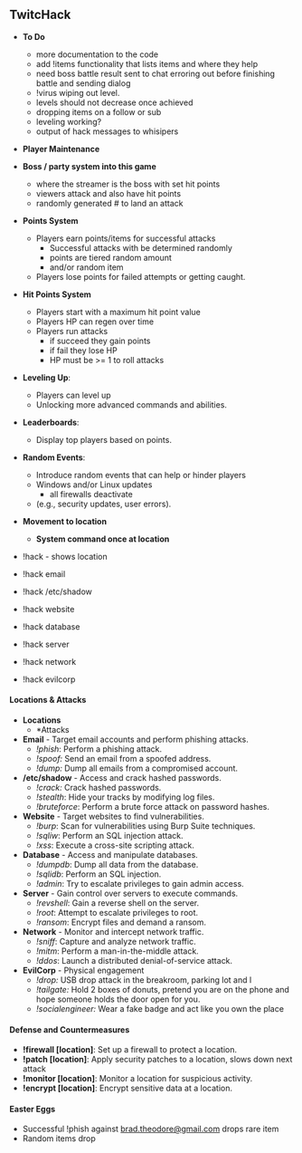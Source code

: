 ## TwitcHack
- **To Do**
	- more documentation to the code
	- add !items functionality that lists items and where they help
	- need boss battle result sent to chat erroring out before finishing battle and sending dialog
	- !virus wiping out level.
	- levels should not decrease once achieved 
	- dropping items on a follow or sub
	- leveling working?
	- output of hack messages to whisipers


- **Player Maintenance**


- **Boss / party system into this game**
	- where the streamer is the boss with set hit points 
	- viewers attack and also have hit points 
	- randomly generated # to land an attack



- **Points System**
	- Players earn points/items for successful attacks
		- Successful attacks with be determined randomly
		- points are tiered random amount 
		- and/or random item
	- Players lose points for failed attempts or getting caught.
- **Hit Points System**
    - Players start with a maximum hit point value
    - Players HP can regen over time 
    - Players run attacks 
        - if succeed they gain points
        - if fail they lose HP
        - HP must be >= 1 to roll attacks
- **Leveling Up**: 
	- Players can level up
	- Unlocking more advanced commands and abilities.
- **Leaderboards**: 
	- Display top players based on points.
- **Random Events**: 
	- Introduce random events that can help or hinder players 
	- Windows and/or Linux updates
		- all firewalls deactivate
	- (e.g., security updates, user errors).

- **Movement to location** 
	- **System command once at location**
- !hack - shows location
- !hack email
- !hack /etc/shadow
- !hack website
- !hack database
- !hack server
- !hack network
- !hack evilcorp

#### Locations & Attacks
- **Locations**
	- *Attacks 
- **Email** - Target email accounts and perform phishing attacks.
	- *!phish*: Perform a phishing attack.
	- *!spoof:* Send an email from a spoofed address. 
	- *!dump:* Dump all emails from a compromised account.
- **/etc/shadow** - Access and crack hashed passwords.
	- *!crack:* Crack hashed passwords.
	- *!stealth*: Hide your tracks by modifying log files.
	- *!bruteforce*: Perform a brute force attack on password hashes.
- **Website** - Target websites to find vulnerabilities.
	- *!burp*: Scan for vulnerabilities using Burp Suite techniques.
	- *!sqliw*: Perform an SQL injection attack.
	- *!xss*: Execute a cross-site scripting attack.
- **Database** - Access and manipulate databases.
	- *!dumpdb*: Dump all data from the database.
	- *!sqlidb*: Perform an SQL injection.
	- *!admin*: Try to escalate privileges to gain admin access.
- **Server** - Gain control over servers to execute commands.
	- *!revshell*: Gain a reverse shell on the server.
	- *!root*: Attempt to escalate privileges to root.
	- *!ransom*: Encrypt files and demand a ransom.
- **Network** - Monitor and intercept network traffic.
	- *!sniff*: Capture and analyze network traffic.
	- *!mitm*: Perform a man-in-the-middle attack.
	- *!ddos*: Launch a distributed denial-of-service attack.
- **EvilCorp** - Physical engagement
	- *!drop:* USB drop attack in the breakroom, parking lot and l
	- *!tailgate:* Hold 2 boxes of donuts, pretend you are on the phone and hope someone holds the door open for you.
	- *!socialengineer:* Wear a fake badge and act like you own the place

#### Defense and Countermeasures
- **!firewall [location]**: Set up a firewall to protect a location.
- **!patch [location]**: Apply security patches to a location, slows down next attack
- **!monitor [location]**: Monitor a location for suspicious activity.
- **!encrypt [location]**: Encrypt sensitive data at a location.

#### Easter Eggs
- Successful !phish against brad.theodore@gmail.com drops rare item
- Random items drop 
